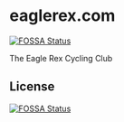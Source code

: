 # eaglerex.com
[![FOSSA Status](https://app.fossa.com/api/projects/git%2Bgithub.com%2Fsebastienrousseau%2Feaglerex.com.svg?type=shield)](https://app.fossa.com/projects/git%2Bgithub.com%2Fsebastienrousseau%2Feaglerex.com?ref=badge_shield)

The Eagle Rex Cycling Club


## License
[![FOSSA Status](https://app.fossa.com/api/projects/git%2Bgithub.com%2Fsebastienrousseau%2Feaglerex.com.svg?type=large)](https://app.fossa.com/projects/git%2Bgithub.com%2Fsebastienrousseau%2Feaglerex.com?ref=badge_large)
